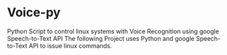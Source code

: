 # Voice-py
Python Script to control linux systems with Voice Recognition using google Speech-to-Text API
The following Project uses Python and google Speech-to-Text API to issue linux commands.
